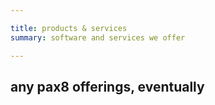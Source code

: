 ```yaml
--- 

title: products & services
summary: software and services we offer

---
```


## any pax8 offerings, eventually
